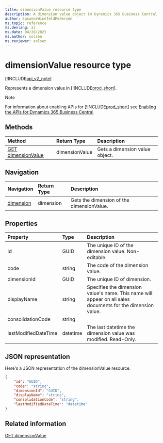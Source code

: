 ```yaml
---
title: dimensionValue resource type  
description: A dimension value object in Dynamics 365 Business Central.
author: SusanneWindfeldPedersen
ms.topic: reference
ms.devlang: al
ms.date: 04/28/2025
ms.author: solsen
ms.reviewer: solsen
---
```


# dimensionValue resource type

[!INCLUDE[api_v2_note](../../../includes/api_v2_note.md)]

Represents a dimension value in [!INCLUDE[prod_short](../../../includes/prod_short.md)].

> [!NOTE]
> For information about enabling APIs for [!INCLUDE[prod_short](../../../includes/prod_short.md)] see [Enabling the APIs for Dynamics 365 Business Central](../enabling-apis-for-dynamics-nav.md).

## Methods

| Method | Return Type|Description |
|:--------------------|:-----------|:-------------------------|
|[GET dimensionValue](../api/dynamics_dimensionvalue_get.md)|dimensionValue|Gets a dimension value object.|

## Navigation

| Navigation |Return Type| Description |
|:----------|:----------|:-----------------|
|[dimension](dynamics_dimension.md)|dimension |Gets the dimension of the dimensionValue.|

## Properties

| Property           | Type   |Description     |
|:-------------------|:-------|:---------------|
|id|GUID|The unique ID of the dimension value. Non-editable.|
|code|string|The code of the dimension value.|
|dimensionId|GUID|The unique ID of dimension.|
|displayName|string|Specifies the dimension value's name. This name will appear on all sales documents for the dimension value.|
|consolidationCode|string||
|lastModifiedDateTime|datetime|The last datetime the dimension value was modified. Read-Only.|

## JSON representation

Here's a JSON representation of the dimensionValue resource.


```json
{
    "id": "GUID",
    "code": "string",
    "dimensionId": "GUID",
    "displayName": "string",
    "consolidationCode": "string",
    "lastModifiedDateTime": "datetime"
}
```

## Related information

[GET dimensionValue](../api/dynamics_dimensionValue_Get.md)
